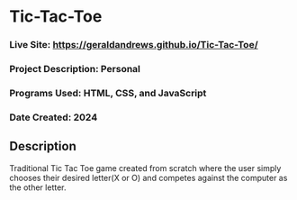 # Tic-Tac-Toe
### Live Site: https://geraldandrews.github.io/Tic-Tac-Toe/

### Project Description: Personal
### Programs Used: HTML, CSS, and JavaScript
### Date Created: 2024

## Description
Traditional Tic Tac Toe game created from scratch where the user simply chooses their desired letter(X or O) and competes against the computer as the other letter.
